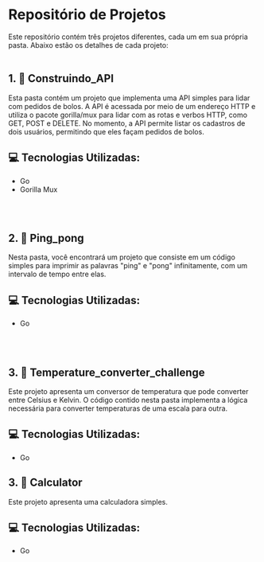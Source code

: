 # Repositório de Projetos
Este repositório contém três projetos diferentes, cada um em sua própria pasta. Abaixo estão os detalhes de cada projeto:
<br>
<br>

## 1. :open_file_folder: Construindo_API
Esta pasta contém um projeto que implementa uma API simples para lidar com pedidos de bolos. A API é acessada por meio de um endereço HTTP e utiliza o pacote gorilla/mux para lidar com as rotas e verbos HTTP, como GET, POST e DELETE. No momento, a API permite listar os cadastros de dois usuários, permitindo que eles façam pedidos de bolos.

## :computer: Tecnologias Utilizadas:
- Go
- Gorilla Mux
<br>
<br>

## 2. :open_file_folder: Ping_pong
Nesta pasta, você encontrará um projeto que consiste em um código simples para imprimir as palavras "ping" e "pong" infinitamente, com um intervalo de tempo entre elas.

## :computer: Tecnologias Utilizadas:
- Go
<br>
<br>

## 3. :open_file_folder: Temperature_converter_challenge
Este projeto apresenta um conversor de temperatura que pode converter entre Celsius e Kelvin. O código contido nesta pasta implementa a lógica necessária para converter temperaturas de uma escala para outra.

## :computer: Tecnologias Utilizadas:
- Go

## 3. :open_file_folder: Calculator
Este projeto apresenta uma calculadora simples.

## :computer: Tecnologias Utilizadas:
- Go
